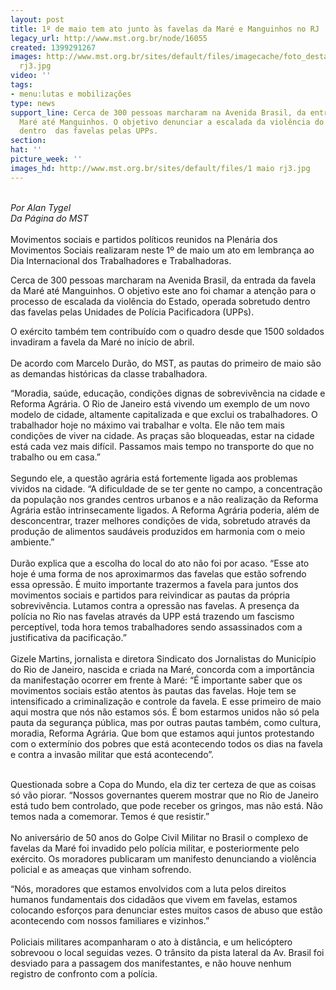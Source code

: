 ```yaml
---
layout: post
title: 1º de maio tem ato junto às favelas da Maré e Manguinhos no RJ
legacy_url: http://www.mst.org.br/node/16055
created: 1399291267
images: http://www.mst.org.br/sites/default/files/imagecache/foto_destaque/1 maio
  rj3.jpg
video: ''
tags:
- menu:lutas e mobilizações
type: news
support_line: Cerca de 300 pessoas marcharam na Avenida Brasil, da entrada da favela  da
  Maré até Manguinhos. O objetivo denunciar a escalada da violência do Estado, operada
  dentro  das favelas pelas UPPs.
section: 
hat: ''
picture_week: ''
images_hd: http://www.mst.org.br/sites/default/files/1 maio rj3.jpg
---
```

<p><br><em>Por Alan Tygel<br>Da Página do MST</em><br><br>Movimentos sociais e partidos políticos reunidos na Plenária dos Movimentos Sociais realizaram neste 1º de maio um ato em lembrança ao Dia Internacional dos Trabalhadores e Trabalhadoras.</p><p>Cerca de 300 pessoas marcharam na Avenida Brasil, da entrada da favela da Maré até Manguinhos. O objetivo este ano foi chamar a atenção para o processo de escalada da violência do Estado, operada sobretudo dentro das favelas pelas Unidades de Polícia Pacificadora (UPPs).</p><p>O exército também tem contribuído com o quadro desde que 1500 soldados invadiram a favela da Maré no início de abril.<br><br>De acordo com Marcelo Durão, do MST, as pautas do primeiro de maio são as demandas históricas da classe trabalhadora.</p><p>“Moradia, saúde, educação, condições dignas de sobrevivência na cidade e Reforma Agrária. O Rio de Janeiro está vivendo um exemplo de um novo modelo de cidade, altamente capitalizada e que exclui os trabalhadores. O trabalhador hoje no máximo vai trabalhar e volta. Ele não tem mais condições de viver na cidade. As praças são bloqueadas, estar na cidade está cada vez mais difícil. Passamos mais tempo no transporte do que no trabalho ou em casa.”<br><br>Segundo ele, a questão agrária está fortemente ligada aos problemas vividos na cidade. “A dificuldade de se ter gente no campo, a concentração da população nos grandes centros urbanos e a não realização da Reforma Agrária estão intrinsecamente ligados. A Reforma Agrária poderia, além de desconcentrar, trazer melhores condições de vida, sobretudo através da produção de alimentos saudáveis produzidos em harmonia com o meio ambiente.”<br><br>Durão explica que a escolha do local do ato não foi por acaso. “Esse ato hoje é uma forma de nos aproximarmos das favelas que estão sofrendo essa opressão. É muito importante trazermos a favela para juntos dos movimentos sociais e partidos para reivindicar as pautas da própria sobrevivência. Lutamos contra a opressão nas favelas. A presença da polícia no Rio nas favelas através da UPP está trazendo um fascismo perceptível, toda hora temos trabalhadores sendo assassinados com a justificativa da pacificação.”<br><br>Gizele Martins, jornalista e diretora Sindicato dos Jornalistas do Município do Rio de Janeiro, nascida e criada na Maré, concorda com a importância da manifestação ocorrer em frente à Maré: “É importante saber que os movimentos sociais estão atentos às pautas das favelas. Hoje tem se intensificado a criminalização e controle da favela. E esse primeiro de maio aqui mostra que nós não estamos sós. É bom estarmos unidos não só pela pauta da segurança pública, mas por outras pautas também, como cultura, moradia, Reforma Agrária. Que bom que estamos aqui juntos protestando com o extermínio dos pobres que está acontecendo todos os dias na favela e contra a invasão militar que está acontecendo”.</p><p><br>Questionada sobre a Copa do Mundo, ela diz ter certeza de que as coisas só vão piorar. “Nossos governantes querem mostrar que no Rio de Janeiro está tudo bem controlado, que pode receber os gringos, mas não está. Não temos nada a comemorar. Temos é que resistir.”<br><br>No aniversário de 50 anos do Golpe Civil Militar no Brasil o complexo de favelas da Maré foi invadido pelo polícia militar, e posteriormente pelo exército. Os moradores publicaram um manifesto denunciando a violência policial e as ameaças que vinham sofrendo.</p><p>“Nós, moradores que estamos envolvidos com a luta pelos direitos humanos fundamentais dos cidadãos que vivem em favelas, estamos colocando esforços para denunciar estes muitos casos de abuso que estão acontecendo com nossos familiares e vizinhos.”<br><br>Policiais militares acompanharam o ato à distância, e um helicóptero sobrevoou o local seguidas vezes. O trânsito da pista lateral da Av. Brasil foi desviado para a passagem dos manifestantes, e não houve nenhum registro de confronto com a polícia.<br>&nbsp;</p>
